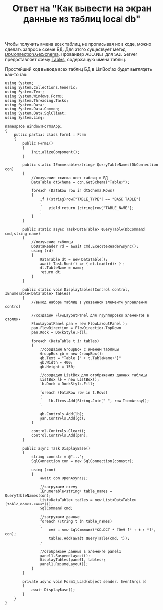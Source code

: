 ﻿---
title: "Ответ на \"Как вывести на экран данные из таблиц local db\""
se.owner.user_id: 240512
se.owner.display_name: "MSDN.WhiteKnight"
se.owner.link: "https://ru.stackoverflow.com/users/240512/msdn-whiteknight"
se.answer_id: 992206
se.question_id: 992088
se.post_type: answer
se.score: 0
se.is_accepted: True
---
<p>Чтобы получить имена всех таблиц, не прописывая их в коде, можно сделать запрос к схеме БД. Для этого существует метод <a href="https://docs.microsoft.com/ru-ru/dotnet/api/system.data.common.dbconnection.getschema?view=netstandard-2.1" rel="nofollow noreferrer">DbConnection.GetSchema</a>. Провайдер ADO.NET для SQL Server предоставляет схему <a href="https://docs.microsoft.com/en-us/dotnet/framework/data/adonet/sql-server-schema-collections?view=netstandard-2.1#tables" rel="nofollow noreferrer">Tables</a>, содержащую имена таблиц. </p>

<p>Простейший код вывода всех таблиц БД в ListBox'ах будет выглядеть как-то так:</p>

<pre><code>using System;
using System.Collections.Generic;
using System.Text;
using System.Windows.Forms;
using System.Threading.Tasks;
using System.Data;
using System.Data.Common;
using System.Data.SqlClient;
using System.Linq;

namespace WindowsFormsApp1
{
    public partial class Form1 : Form
    {        
        public Form1()
        {
            InitializeComponent();            
        }        

        public static IEnumerable&lt;string&gt; QueryTableNames(DbConnection con)
        {            
            //получение списка всех таблиц в БД
            DataTable dtSchema = con.GetSchema("Tables");

            foreach (DataRow row in dtSchema.Rows)
            {
                if ((string)row["TABLE_TYPE"] == "BASE TABLE")
                {
                    yield return (string)row["TABLE_NAME"];
                }
            }
        }

        public static async Task&lt;DataTable&gt; QueryTable(DbCommand cmd,string name)
        {             
            //получение таблицы
            DbDataReader rd = await cmd.ExecuteReaderAsync();
            using (rd)
            {
                DataTable dt = new DataTable();
                await Task.Run(() =&gt; { dt.Load(rd); });                                
                dt.TableName = name;
                return dt;
            }            
        }

        public static void DisplayTables(Control control, IEnumerable&lt;DataTable&gt; tables)
        {
            //вывод набора таблиц в указанном элементе управления сontrol

            //создадим FlowLayoutPanel для группировки элементов в столбик
            FlowLayoutPanel pan = new FlowLayoutPanel();            
            pan.FlowDirection = FlowDirection.TopDown;            
            pan.Dock = DockStyle.Fill;

            foreach (DataTable t in tables)
            {
                //создадим GroupBox с именем таблицы
                GroupBox gb = new GroupBox();
                gb.Text = "Table [" + t.TableName+"]";
                gb.Width = 400;
                gb.Height = 150;

                //создадим ListBox для отображения данных таблицы
                ListBox lb = new ListBox();                
                lb.Dock = DockStyle.Fill;

                foreach (DataRow row in t.Rows)
                {                    
                    lb.Items.Add(String.Join(" ", row.ItemArray));
                }

                gb.Controls.Add(lb);
                pan.Controls.Add(gb);
            }

            control.Controls.Clear();
            control.Controls.Add(pan);
        }

        public async Task DisplayBase()
        {
            string connstr = @"...";
            SqlConnection con = new SqlConnection(connstr);

            using (con)
            {
                await con.OpenAsync();

                //загружаем схему
                IEnumerable&lt;string&gt; table_names = QueryTableNames(con);
                List&lt;DataTable&gt; tables = new List&lt;DataTable&gt;(table_names.Count());
                SqlCommand cmd;

                //загружаем данные
                foreach (string t in table_names)
                {
                    cmd = new SqlCommand("SELECT * FROM [" + t + "]", con);
                    tables.Add(await QueryTable(cmd, t));
                }

                //отображаем данные в элементе panel1
                panel1.SuspendLayout();
                DisplayTables(panel1, tables);
                panel1.ResumeLayout();
            }
        }

        private async void Form1_Load(object sender, EventArgs e)
        {                                    
            await DisplayBase();              
        }              
    }  
}
</code></pre>
